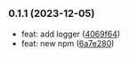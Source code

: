 ## <small>0.1.1 (2023-12-05)</small>

* feat: add logger ([4069f64](https://github.com/rosmarinus-project/node-utils/commit/4069f64))
* feat: new npm ([6a7e280](https://github.com/rosmarinus-project/node-utils/commit/6a7e280))



